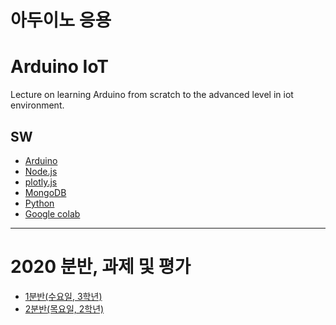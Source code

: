 # 아두이노 응용  
# Arduino IoT
Lecture on learning Arduino from scratch to the advanced level in iot environment.

## SW
- [Arduino](https://www.arduino.cc/)
- [Node.js](https://nodejs.org/ko/)
- [plotly.js](https://plot.ly/)
- [MongoDB](https://www.mongodb.com/download-center#community)
- [Python](https://www.anaconda.com)
- [Google colab](https://colab.research.google.com/)
---

# 2020 분반, 과제 및 평가

* [1분반(수요일, 3학년)]()
* [2분반(목요일, 2학년)]()


